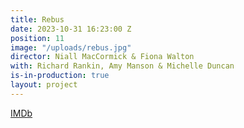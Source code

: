 ```yaml
---
title: Rebus
date: 2023-10-31 16:23:00 Z
position: 11
image: "/uploads/rebus.jpg"
director: Niall MacCormick & Fiona Walton
with: Richard Rankin, Amy Manson & Michelle Duncan
is-in-production: true
layout: project
---
```


[IMDb](http://www.imdb.com/title/tt11116780/?ref_=ttfc_fc_tt)
